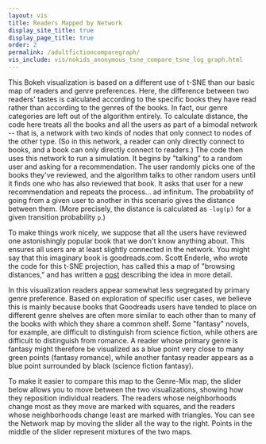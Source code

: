 ```yaml
---
layout: vis
title: Readers Mapped by Network
display_site_title: true
display_page_title: true
order: 2
permalink: /adultfictioncomparegraph/
vis_include: vis/nokids_anonymous_tsne_compare_tsne_log_graph.html
---
```


This Bokeh visualization is based on a different use of t-SNE than our basic map of readers and genre preferences.  Here, the difference between two readers' tastes is calculated according to the specific books they have read rather than according to the genres of the books.  In fact, our genre categories are left out of the algorithm entirely. To calculate distance, the code here treats all the books and all the users as part of a bimodal network -- that is, a network with two kinds of nodes that only connect to nodes of the other type. (So in this network, a reader can only directly connect to books, and a book can only directly connect to readers.) The code then uses this network to run a simulation. It begins by "talking" to a random user and asking for a recommendation. The user randomly picks one of the books they've reviewed, and the algorithm talks to other random users until it finds one who has also reviewed that book. It asks that user for a new recommendation and repeats the process... ad infinitum. The probability of going from a given user to another in this scenario gives the distance between them. (More precisely, the distance is calculated as `-log(p)` for a given transition probability `p`.)

To make things work nicely, we suppose that all the users have reviewed one astonishingly popular book that we don't know anything about. This ensures all users are at least slightly connected in the network. You might say that this imaginary book is goodreads.com. Scott Enderle, who wrote the code for this t-SNE projection, has called this a map of "browsing distances," and has written a [post](http://www.lagado.name/blog/deriving-browsing-similarity-3/) describing the idea in more detail.

In this visualization readers appear somewhat less segregated by primary genre preference. Based on exploration of specific user cases, we believe this is mainly because books that Goodreads users have tended to place on different genre shelves are often more similar to each other than to many of the books with which they share a common shelf.  Some "fantasy" novels, for example, are difficult to distinguish from science fiction, while others are difficult to distinguish from romance. A reader whose primary genre is fantasy might therefore be visualized as a blue point very close to many green points (fantasy romance), while another fantasy reader appears as a blue point surrounded by black (science fiction fantasy).

To make it easier to compare this map to the Genre-Mix map, the slider below allows you to move between the two visualizations, showing how they reposition individual readers. The readers whose neighborhoods change most as they move are marked with squares, and the readers whose neighborhoods change least are marked with triangles. You can see the Network map by moving the slider all the way to the right. Points in the middle of the slider represent mixtures of the two maps.
